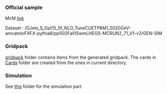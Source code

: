 ### Official sample

McM [link](https://cms-pdmv.cern.ch/mcm/requests?prepid=HIN-pp502Fall15wmLHEGS-00001)

Dataset : /GJets_1j_Gpt15_5f_NLO_TuneCUETP8M1_5020GeV-amcatnloFXFX-pythia8/pp502Fall15wmLHEGS-MCRUN2_71_V1-v2/GEN-SIM

### Gridpack

[gridpack](gridpack/) folder contains items from the generated gridpack. The cards in [Cards](gridpack/process/Cards/) folder are created from the ones in current directory.

### Simulation

See [this](../../../../sim/Madgraph/GJets_1j_Gpt15_5f_NLO/) folder for the simulation part.
